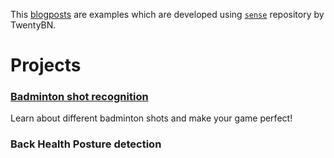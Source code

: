 This [blogposts]('https://yasheshsavani.github.io/sense/') are examples which are developed using [`sense`]('https://github.com/TwentyBN/sense') repository by TwentyBN.

# Projects

### [Badminton shot recognition](./templates/badminton_shot_recognition.md)
Learn about different badminton shots and make your game perfect!

### Back Health Posture detection
